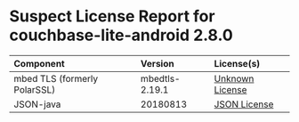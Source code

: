 
Suspect License Report for couchbase-lite-android 2.8.0
=======================================================

|Component|Version|License(s)|
| :--- | :--- | :--- |
|mbed TLS (formerly PolarSSL)|mbedtls-2.19.1|[Unknown License](../../license-data/00000000-0010-0000-0000-000000000000.txt)|
|JSON-java|20180813|[JSON License](../../license-data/1e26c7bd-0277-479d-bc67-454ff0686faa.txt)|
